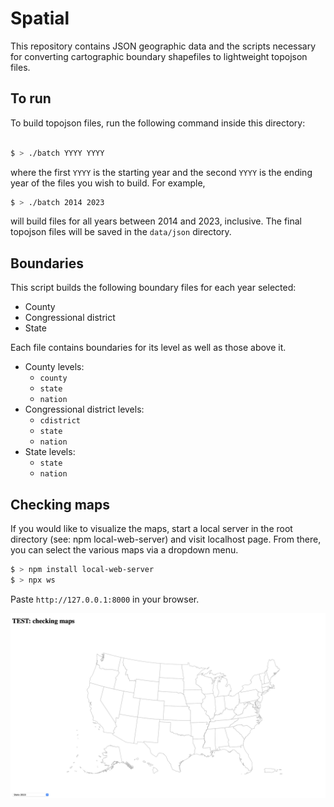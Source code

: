 # Spatial 

This repository contains JSON geographic data and the scripts necessary for
converting cartographic boundary shapefiles to lightweight topojson files.

## To run

To build topojson files, run the following command inside this directory:

``` bash

$ > ./batch YYYY YYYY 
```

where the first `YYYY` is the starting year and the second `YYYY` is the ending
year of the files you wish to build. For example,

``` bash
$ > ./batch 2014 2023 
```

will build files for all years between 2014 and 2023, inclusive. The final
topojson files will be saved in the `data/json` directory.

## Boundaries

This script builds the following boundary files for each year selected:

- County
- Congressional district
- State

Each file contains boundaries for its level as well as those above it. 

- County levels:
  - `county`
  - `state`
  - `nation`
- Congressional district levels:
  - `cdistrict`
  - `state`
  - `nation`
- State levels:
  - `state`
  - `nation`
  
## Checking maps

If you would like to visualize the maps, start a local server in the root
directory (see: npm local-web-server) and visit localhost page. From there, you
can select the various maps via a dropdown menu.

``` bash
$ > npm install local-web-server
$ > npx ws
```
Paste `http://127.0.0.1:8000` in your browser.

![Check maps locally](./img/check_map.png)
